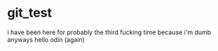 # git_test
i have been here for probably the third fucking time because i'm dumb
anyways hello odin (again)